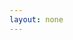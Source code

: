 ```yaml
---
layout: none
---
```


<RedoclyAPIBlock src="https://developer-stage.adobe.com/firefly-services/docs/firefly-api/image_generation.json" width="600px" disableSidebar />
